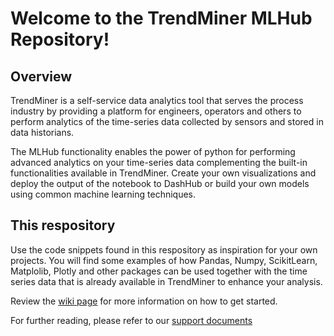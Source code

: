 # Welcome to the TrendMiner MLHub Repository!

## Overview
TrendMiner is a self-service data analytics tool that serves the process industry by providing a platform for engineers, operators and others to perform analytics of the time-series data collected by sensors and stored in data historians.

The MLHub functionality enables the power of python for performing advanced analytics on your time-series data complementing the built-in functionalities available in TrendMiner. Create your own visualizations and deploy the output of the notebook to DashHub or build your own models using common machine learning techniques.

## This respository
Use the code snippets found in this respository as inspiration for your own projects. You will find some examples
of how Pandas, Numpy, ScikitLearn, Matplolib, Plotly and other packages can be used together with the time series data that
is already available in TrendMiner to enhance your analysis.

Review the [wiki page](https://github.com/TrendMiner/notebooks/wiki) for more information on how to get started.

For further reading, please refer to our [support documents](https://support.trendminer.com/hc/en-us/sections/360010399231-Embedded-Notebooks)
